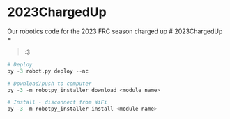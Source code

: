 # 2023ChargedUp
Our robotics code for the 2023 FRC season charged up
#   2 0 2 3 C h a r g e d U p 
 
 =

>:3
```py
# Deploy
py -3 robot.py deploy --nc

# Download/push to computer
py -3 -m robotpy_installer download <module name>

# Install - disconnect from WiFi
py -3 -m robotpy_installer install <module name>
```
